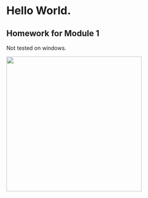 
# Hello World.
## Homework for Module 1
Not tested on windows.

<a href="preview.gif"><img width=352 src="preview.gif"/></a>
